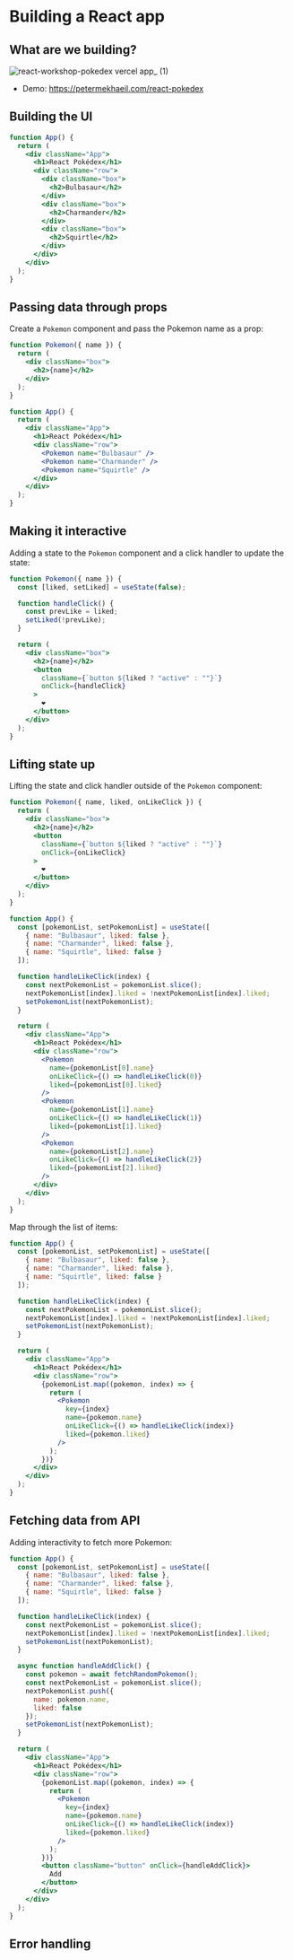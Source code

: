 # Building a React app

## What are we building?

![react-workshop-pokedex vercel app_ (1)](https://user-images.githubusercontent.com/4616064/234523674-55a3525e-d2fb-4f40-a8bf-483b39819152.png)

- Demo: https://petermekhaeil.com/react-pokedex

## Building the UI

```jsx
function App() {
  return (
    <div className="App">
      <h1>React Pokédex</h1>
      <div className="row">
        <div className="box">
          <h2>Bulbasaur</h2>
        </div>
        <div className="box">
          <h2>Charmander</h2>
        </div>
        <div className="box">
          <h2>Squirtle</h2>
        </div>
      </div>
    </div>
  );
}
```

## Passing data through props

Create a `Pokemon` component and pass the Pokemon name as a prop:

```jsx
function Pokemon({ name }) {
  return (
    <div className="box">
      <h2>{name}</h2>
    </div>
  );
}

function App() {
  return (
    <div className="App">
      <h1>React Pokédex</h1>
      <div className="row">
        <Pokemon name="Bulbasaur" />
        <Pokemon name="Charmander" />
        <Pokemon name="Squirtle" />
      </div>
    </div>
  );
}
```

## Making it interactive

Adding a state to the `Pokemon` component and a click handler to update the state:

```jsx
function Pokemon({ name }) {
  const [liked, setLiked] = useState(false);

  function handleClick() {
    const prevLike = liked;
    setLiked(!prevLike);
  }

  return (
    <div className="box">
      <h2>{name}</h2>
      <button
        className={`button ${liked ? "active" : ""}`}
        onClick={handleClick}
      >
        ❤️
      </button>
    </div>
  );
}
```

## Lifting state up

Lifting the state and click handler outside of the `Pokemon` component:

```jsx
function Pokemon({ name, liked, onLikeClick }) {
  return (
    <div className="box">
      <h2>{name}</h2>
      <button
        className={`button ${liked ? "active" : ""}`}
        onClick={onLikeClick}
      >
        ❤️
      </button>
    </div>
  );
}

function App() {
  const [pokemonList, setPokemonList] = useState([
    { name: "Bulbasaur", liked: false },
    { name: "Charmander", liked: false },
    { name: "Squirtle", liked: false }
  ]);

  function handleLikeClick(index) {
    const nextPokemonList = pokemonList.slice();
    nextPokemonList[index].liked = !nextPokemonList[index].liked;
    setPokemonList(nextPokemonList);
  }

  return (
    <div className="App">
      <h1>React Pokédex</h1>
      <div className="row">
        <Pokemon
          name={pokemonList[0].name}
          onLikeClick={() => handleLikeClick(0)}
          liked={pokemonList[0].liked}
        />
        <Pokemon
          name={pokemonList[1].name}
          onLikeClick={() => handleLikeClick(1)}
          liked={pokemonList[1].liked}
        />
        <Pokemon
          name={pokemonList[2].name}
          onLikeClick={() => handleLikeClick(2)}
          liked={pokemonList[2].liked}
        />
      </div>
    </div>
  );
}
```

Map through the list of items:

```jsx
function App() {
  const [pokemonList, setPokemonList] = useState([
    { name: "Bulbasaur", liked: false },
    { name: "Charmander", liked: false },
    { name: "Squirtle", liked: false }
  ]);

  function handleLikeClick(index) {
    const nextPokemonList = pokemonList.slice();
    nextPokemonList[index].liked = !nextPokemonList[index].liked;
    setPokemonList(nextPokemonList);
  }

  return (
    <div className="App">
      <h1>React Pokédex</h1>
      <div className="row">
        {pokemonList.map((pokemon, index) => {
          return (
            <Pokemon
              key={index}
              name={pokemon.name}
              onLikeClick={() => handleLikeClick(index)}
              liked={pokemon.liked}
            />
          );
        })}
      </div>
    </div>
  );
}
```

## Fetching data from API

Adding interactivity to fetch more Pokemon:

```jsx
function App() {
  const [pokemonList, setPokemonList] = useState([
    { name: "Bulbasaur", liked: false },
    { name: "Charmander", liked: false },
    { name: "Squirtle", liked: false }
  ]);

  function handleLikeClick(index) {
    const nextPokemonList = pokemonList.slice();
    nextPokemonList[index].liked = !nextPokemonList[index].liked;
    setPokemonList(nextPokemonList);
  }

  async function handleAddClick() {
    const pokemon = await fetchRandomPokemon();
    const nextPokemonList = pokemonList.slice();
    nextPokemonList.push({
      name: pokemon.name,
      liked: false
    });
    setPokemonList(nextPokemonList);
  }

  return (
    <div className="App">
      <h1>React Pokédex</h1>
      <div className="row">
        {pokemonList.map((pokemon, index) => {
          return (
            <Pokemon
              key={index}
              name={pokemon.name}
              onLikeClick={() => handleLikeClick(index)}
              liked={pokemon.liked}
            />
          );
        })}
        <button className="button" onClick={handleAddClick}>
          Add
        </button>
      </div>
    </div>
  );
}
```

## Error handling
